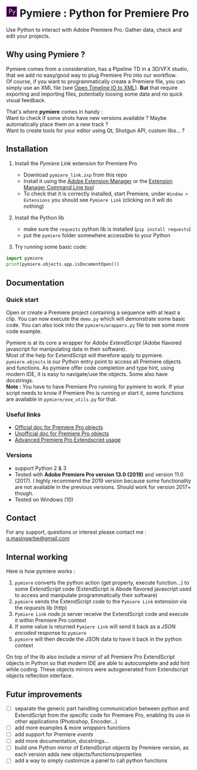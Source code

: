 # ![Pymiere logo](logo.png) Pymiere : Python for Premiere Pro
Use Python to interact with Adobe Premiere Pro. Gather data, check and edit your projects.

## Why using Pymiere ?
Pymiere comes from a consideration, has a Pipeline TD in a 3D/VFX studio, that we add no easy/good way to plug Premiere Pro into our workflow.   
Of course, if you want to programmatically create a Premiere file, you can simply use an XML file (see [Open Timeline IO to XML](https://opentimelineio.readthedocs.io/en/latest/tutorials/adapters.html#final-cut-pro-xml)). **But** that require exporting and importing files, potentially loosing some data and no quick visual feedback.     

That's where **pymiere** comes in handy :    
Want to check if some shots have new versions available ? Maybe automatically place them on a new track ?      
Want to create tools for your editor using Qt, Shotgun API, custom libs... ?    

## Installation
  1. Install the _Pymiere Link_ extension for Premiere Pro
      * Download `pymiere_link.zxp` from this repo
      * Install it using the [Adobe Extension Manager](https://www.adobe.com/exchange/em_download/) or the [Extension Manager Command Line tool](https://partners.adobe.com/exchangeprogram/creativecloud/support/exman-com-line-tool.html)
      * To check that it is correctly installed, start Premiere, under `Window > Extensions` you should see `Pymiere Link` (clicking on it will do nothing)
  
  2. Install the Python lib
      * make sure the `requests` python lib is installed (`pip install requests`)
      * put the `pymiere` folder somewhere accessible to your Python
      
  3. Try running some basic code:
```python
import pymiere
print(pymiere.objects.app.isDocumentOpen())
```

## Documentation
### Quick start
Open or create a Premiere project containing a sequence with at least a clip. You can now execute the `demo.py` which will demonstrate some basic code. You can also look into the `pymiere/wrappers.py` file to see some more code example.   

Pymiere is at its core a wrapper for _Adobe ExtendScript_ (Adobe flavored javascript for manipulating data in their software).   
Most of the help for ExtendScript will therefore apply to pymiere.    
`pymiere.objects` is our Python entry point to access all Premiere objects and functions. As pymiere offer code completion and type hint, using modern IDE, it is easy to navigate/use the objects. Some also have docstrings.    
**Note :** You have to have Premiere Pro running for pymiere to work. If your script needs to know if Premiere Pro is running or start it, some functions are available in `pymiere/exe_utils.py` for that.

### Useful links
* [Official doc for Premiere Pro objects](http://ppro.aenhancers.com/)
* [Unofficial doc for Premiere Pro objects](http://www.brysonmichael.com/premiereapi/objects)
* [Advanced Premiere Pro Extendscript usage](https://github.com/Adobe-CEP/Samples/blob/master/PProPanel/jsx/PPRO/Premiere.jsx)

### Versions
  * support Python 2 & 3   
  * Tested with **Adobe Premiere Pro version 13.0 (2019)** and version 11.0 (2017). I highly recommend the 2019 version because some functionality are not available in the previous versions. Should work for version 2017+ though.
  * Tested on Windows (10)

## Contact
For any support, questions or interest please contact me : <a href="mailto:q.masingarbe@gmail.com">q.masingarbe@gmail.com</a>

## Internal working
Here is how pymiere works :
1. `pymiere` converts the python action (get property, execute function...) to some _ExtendScript_ code (ExtendScript is Abode flavored javascript used to access and manipulate programmatically their software)
2. `pymiere` sends the ExtendScript code to the `Pymiere Link` extension via the _requests_ lib (http)
3. `Pymiere Link` _node.js_ server receive the ExtendScript code and execute it within Premiere Pro context
4. If some value is returned `Pymiere Link` will send it back as a _JSON encoded_ response to `pymiere`
5. `pymiere` will then decode the JSON data to have it back in the python context

On top of the lib also include a mirror of all Premiere Pro ExtendScript objects in Python so that modern IDE are able to autocomplete and add hint while coding.
These objects mirrors were autogenerated from Extendscript objects reflection interface.

## Futur improvements
 - [ ] separate the generic part handling communication between python and ExtendScript from the specific code for Premiere Pro, enabling its use in other applications (Photoshop, Encoder...)
 - [ ] add more examples & more _wrappers_ functions
 - [ ] add support for Premiere _events_
 - [ ] add more documentation, docstrings...
 - [ ] build one Python mirror of ExtendScript objects by Premiere version, as each version adds new objects/functions/properties
 - [ ] add a way to simply customize a panel to call python functions